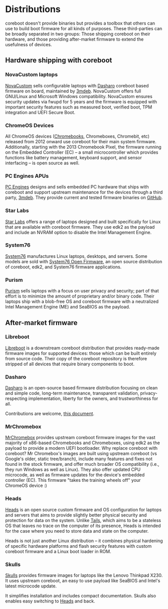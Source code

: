 # Distributions

coreboot doesn't provide binaries but provides a toolbox that others can use
to build boot firmware for all kinds of purposes. These third-parties can be
broadly separated in two groups: Those shipping coreboot on their hardware,
and those providing after-market firmware to extend the usefulness of devices.


## Hardware shipping with coreboot

### NovaCustom laptops

[NovaCustom](https://configurelaptop.eu/) sells configurable laptops with
[Dasharo](https://dasharo.com/) coreboot based firmware on board, maintained by
[3mdeb](https://3mdeb.com/). NovaCustom offers full GNU/Linux and Microsoft
Windows compatibility. NovaCustom ensures security updates via fwupd for 5 years
and the firmware is equipped with important security features such as measured
boot, verified boot, TPM integration and UEFI Secure Boot.

### ChromeOS Devices

All ChromeOS devices ([Chromebooks](https://chromebookdb.com/), Chromeboxes,
Chromebit, etc) released from 2012 onward use coreboot for their main system
firmware. Additionally, starting with the 2013 Chromebook Pixel, the firmware
running on the Embedded Controller (EC) – a small microcontroller which provides
functions like battery management, keyboard support, and sensor interfacing –
is open source as well.

### PC Engines APUs

[PC Engines](https://pcengines.ch) designs and sells embedded PC hardware that
ships with coreboot and support upstream maintenance for the devices through a
third party, [3mdeb](https://3mdeb.com). They provide current and tested
firmware binaries on [GitHub](https://pcengines.github.io).

### Star Labs

[Star Labs](https://starlabs.systems/) offers a range of laptops designed and
built specifically for Linux that are available with coreboot firmware. They
use edk2 as the payload and include an NVRAM option to disable the Intel
Management Engine.

### System76

[System76](https://system76.com/) manufactures Linux laptops, desktops, and
servers. Some models are sold with [System76 Open
Firmware](https://github.com/system76/firmware-open), an open source
distribution of coreboot, edk2, and System76 firmware applications.

### Purism

[Purism](https://www.puri.sm) sells laptops with a focus on user privacy and
security; part of that effort is to minimize the amount of proprietary and/or
binary code. Their laptops ship with a blob-free OS and coreboot firmware
with a neutralized Intel Management Engine (ME) and SeaBIOS as the payload.

## After-market firmware

### Libreboot

[Libreboot](https://libreboot.org) is a downstream coreboot distribution that
provides ready-made firmware images for supported devices: those which can be
built entirely from source code. Their copy of the coreboot repository is
therefore stripped of all devices that require binary components to boot.


### Dasharo

[Dasharo](https://dasharo.com/) is an open-source based firmware distribution
focusing on clean and simple code, long-term maintenance, transparent
validation, privacy-respecting implementation, liberty for the owners, and
trustworthiness for all.

Contributions are welcome,
[this document](https://docs.dasharo.com/ways-you-can-help-us/).

### MrChromebox

[MrChromebox](https://mrchromebox.tech/) provides upstream coreboot firmware
images for the vast majority of x86-based Chromebooks and Chromeboxes, using
edk2 as the payload to provide a modern UEFI bootloader. Why replace
coreboot with coreboot? Mr Chromebox's images are built using upstream
coreboot (vs Google's older, static tree/branch), include many features and
fixes not found in the stock firmware, and offer much broader OS compatibility
(i.e., they run Windows as well as Linux). They also offer updated CPU
microcode, as well as firmware updates for the device's embedded controller
(EC). This firmware "takes the training wheels off" your ChromeOS device :)

### Heads

[Heads](http://osresearch.net) is an open source custom firmware and OS
configuration for laptops and servers that aims to provide slightly better
physical security and protection for data on the system. Unlike
[Tails](https://tails.boum.org/), which aims to be a stateless OS that leaves
no trace on the computer of its presence, Heads is intended for the case where
you need to store data and state on the computer.

Heads is not just another Linux distribution – it combines physical hardening
of specific hardware platforms and flash security features with custom coreboot
firmware and a Linux boot loader in ROM.

### Skulls

[Skulls](https://github.com/merge/skulls) provides firmware images for
laptops like the Lenovo Thinkpad X230. It uses upstream coreboot, an easy
to use payload like SeaBIOS and Intel's latest microcode update.

It simplifies installation and includes compact documentation. Skulls also
enables easy switching to [Heads](#heads) and back.
